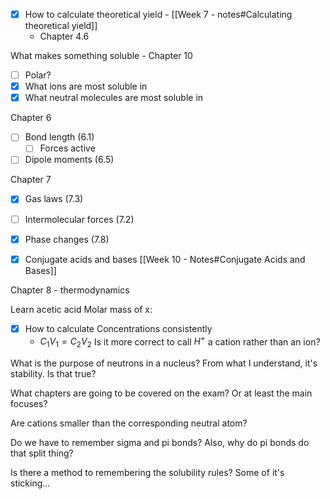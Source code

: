 - [x] How to calculate theoretical yield - [[Week 7 - notes#Calculating theoretical yield]]
	- Chapter 4.6

What makes something soluble - Chapter 10
- [ ] Polar? 
- [x] What ions are most soluble in
- [x] What neutral molecules are most soluble in

Chapter 6
- [ ] Bond length (6.1)
	- [ ] Forces active
- [ ] Dipole moments (6.5)

Chapter 7
- [x] Gas laws (7.3)
- [ ] Intermolecular forces (7.2)
- [x] Phase changes (7.8)

- [x] Conjugate acids and bases [[Week 10 - Notes#Conjugate Acids and Bases]]

Chapter 8 - thermodynamics

Learn acetic acid
Molar mass of x:

- [x] How to calculate Concentrations consistently
	- $C_{1}V_1=C_2V_2$
Is it more correct to call $H^{+}$ a cation rather than an ion?

What is the purpose of neutrons in a nucleus? From what I understand, it's stability. Is that true?


What chapters are going to be covered on the exam? Or at least the main focuses?

Are cations smaller than the corresponding neutral atom?

Do we have to remember sigma and pi bonds?
Also, why do pi bonds do that split thing?

Is there a method to remembering the solubility rules? Some of it's sticking...